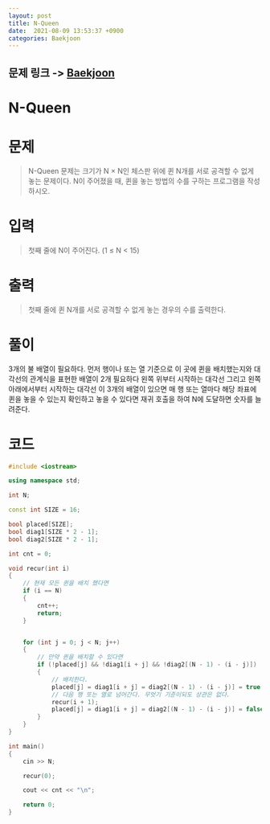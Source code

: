 ```yaml
---
layout: post
title: N-Queen
date:  2021-08-09 13:53:37 +0900
categories: Baekjoon
---
```


## 문제 링크 -> [Baekjoon](https://www.acmicpc.net/problem/9663)
# N-Queen

# 문제
> N-Queen 문제는 크기가 N × N인 체스판 위에 퀸 N개를 서로 공격할 수 없게 놓는 문제이다. N이 주어졌을 때, 퀸을 놓는 방법의 수를 구하는 프로그램을 작성하시오.

# 입력
> 첫째 줄에 N이 주어진다. (1 ≤ N < 15)

# 출력
> 첫째 줄에 퀸 N개를 서로 공격할 수 없게 놓는 경우의 수를 출력한다.

# 풀이
3개의 불 배열이 필요하다. 먼저 행이나 또는 열 기준으로 이 곳에 퀸을 배치했는지와 대각선의 관계식을 표현한 배열이 2개 필요하다 왼쪽 위부터 시작하는 대각선 그리고 왼쪽 아래에서부터 시작하는 대각선 이 3개의 배열이 있으면 매 행 또는 열마다 해당 좌표에 퀸을 놓을 수 있는지 확인하고 놓을 수 있다면 재귀 호출을 하여 N에 도달하면 숫자를 늘려준다.

# 코드
```c++
#include <iostream>

using namespace std;

int N;

const int SIZE = 16;

bool placed[SIZE];
bool diag1[SIZE * 2 - 1];
bool diag2[SIZE * 2 - 1];

int cnt = 0;

void recur(int i)
{
    // 현재 모든 퀸을 배치 했다면
	if (i == N)
	{
		cnt++;
		return;
	}


	for (int j = 0; j < N; j++)
	{   
        // 만약 퀸을 배치할 수 있다면
		if (!placed[j] && !diag1[i + j] && !diag2[(N - 1) - (i - j)])
		{   
            // 배치한다.
			placed[j] = diag1[i + j] = diag2[(N - 1) - (i - j)] = true;
            // 다음 행 또는 열로 넘어간다. 무엇기 기준이되도 상관은 없다.
			recur(i + 1);
			placed[j] = diag1[i + j] = diag2[(N - 1) - (i - j)] = false;
		}
	}
}

int main()
{
	cin >> N;

	recur(0);

	cout << cnt << "\n";

	return 0;
}
```